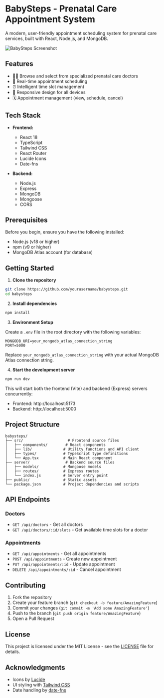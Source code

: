 # BabySteps - Prenatal Care Appointment System

A modern, user-friendly appointment scheduling system for prenatal care services, built with React, Node.js, and MongoDB.

![BabySteps Screenshot](https://images.unsplash.com/photo-1584515933487-779824d29309?auto=format&fit=crop&q=80&w=1200)

## Features

- 👩‍⚕️ Browse and select from specialized prenatal care doctors
- 📅 Real-time appointment scheduling
- ⏰ Intelligent time slot management
- 📱 Responsive design for all devices
- 🗓️ Appointment management (view, schedule, cancel)

## Tech Stack

- **Frontend:**
  - React 18
  - TypeScript
  - Tailwind CSS
  - React Router
  - Lucide Icons
  - Date-fns

- **Backend:**
  - Node.js
  - Express
  - MongoDB
  - Mongoose
  - CORS

## Prerequisites

Before you begin, ensure you have the following installed:
- Node.js (v18 or higher)
- npm (v9 or higher)
- MongoDB Atlas account (for database)

## Getting Started

1. **Clone the repository**

```bash
git clone https://github.com/yourusername/babysteps.git
cd babysteps
```

2. **Install dependencies**

```bash
npm install
```

3. **Environment Setup**

Create a `.env` file in the root directory with the following variables:

```env
MONGODB_URI=your_mongodb_atlas_connection_string
PORT=5000
```

Replace `your_mongodb_atlas_connection_string` with your actual MongoDB Atlas connection string.

4. **Start the development server**

```bash
npm run dev
```

This will start both the frontend (Vite) and backend (Express) servers concurrently:
- Frontend: http://localhost:5173
- Backend: http://localhost:5000

## Project Structure

```
babysteps/
├── src/                    # Frontend source files
│   ├── components/        # React components
│   ├── lib/              # Utility functions and API client
│   ├── types/            # TypeScript type definitions
│   └── App.tsx           # Main React component
├── server/                # Backend source files
│   ├── models/           # Mongoose models
│   ├── routes/           # Express routes
│   └── index.js          # Server entry point
├── public/               # Static assets
└── package.json          # Project dependencies and scripts
```

## API Endpoints

### Doctors
- `GET /api/doctors` - Get all doctors
- `GET /api/doctors/:id/slots` - Get available time slots for a doctor

### Appointments
- `GET /api/appointments` - Get all appointments
- `POST /api/appointments` - Create new appointment
- `PUT /api/appointments/:id` - Update appointment
- `DELETE /api/appointments/:id` - Cancel appointment

## Contributing

1. Fork the repository
2. Create your feature branch (`git checkout -b feature/AmazingFeature`)
3. Commit your changes (`git commit -m 'Add some AmazingFeature'`)
4. Push to the branch (`git push origin feature/AmazingFeature`)
5. Open a Pull Request

## License

This project is licensed under the MIT License - see the [LICENSE](LICENSE) file for details.

## Acknowledgments

- Icons by [Lucide](https://lucide.dev/)
- UI styling with [Tailwind CSS](https://tailwindcss.com/)
- Date handling by [date-fns](https://date-fns.org/)
